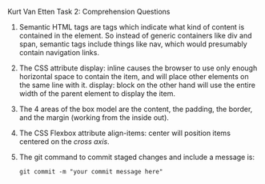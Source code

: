 Kurt Van Etten
Task 2: Comprehension Questions


1.  Semantic HTML tags are tags which indicate what kind of content is
    contained in the element.  So instead of generic containers like div
    and span, semantic tags include things like nav, which would presumably contain navigation links.

2.  The CSS attribute display: inline causes the browser to use only
    enough horizontal space to contain the item, and will place other
    elements on the same line with it.  display: block on the other hand
    will use the entire width of the parent element to display the item.

3.  The 4 areas of the box model are the content, the padding, the border,
    and the margin (working from the inside out).

4.  The CSS Flexbox attribute align-items: center will position items 
    centered on the *cross axis*.

5.  The git command to commit staged changes and include a message is:

        git commit -m "your commit message here"

